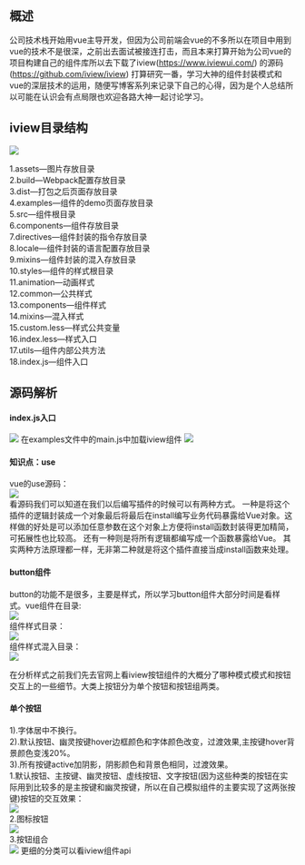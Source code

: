 ## 概述
公司技术栈开始用vue主导开发，但因为公司前端会vue的不多所以在项目中用到vue的技术不是很深，之前出去面试被接连打击，而且本来打算开始为公司vue的项目构建自己的组件库所以去下载了iview(https://www.iviewui.com/)
的源码(https://github.com/iview/iview)
打算研究一番，学习大神的组件封装模式和vue的深层技术的运用，随便写博客系列来记录下自己的心得，因为是个人总结所以可能在认识会有点局限也欢迎各路大神一起讨论学习。
## iview目录结构

![](https://images2018.cnblogs.com/blog/960483/201805/960483-20180508101510764-203130855.png)

1.assets—图片存放目录<br/>
2.build—Webpack配置存放目录<br/>
3.dist—打包之后页面存放目录<br/>
4.examples—组件的demo页面存放目录<br/>
5.src—组件根目录<br/>
6.components—组件存放目录<br/>
7.directives—组件封装的指令存放目录<br/>
8.locale—组件封装的语言配置存放目录<br/>
9.mixins—组件封装的混入存放目录<br/>
10.styles—组件的样式根目录<br/>
11.animation—动画样式<br/>
12.common—公共样式<br/>
13.components—组件样式<br/>
14.mixins—混入样式<br/>
15.custom.less—样式公共变量<br/>
16.index.less—样式入口<br/>
17.utils—组件内部公共方法<br/>
18.index.js—组件入口
## 源码解析
#### index.js入口
![](https://images2018.cnblogs.com/blog/960483/201805/960483-20180508103955379-1022254739.jpg)
在examples文件中的main.js中加载iview组件
![](https://images2018.cnblogs.com/blog/960483/201805/960483-20180508105815997-1505796350.jpg)

#### 知识点：use
vue的use源码：<br/>
![](https://images2018.cnblogs.com/blog/960483/201805/960483-20180508105459571-1871148443.jpg)<br/>
看源码我们可以知道在我们以后编写插件的时候可以有两种方式。
一种是将这个插件的逻辑封装成一个对象最后将最后在install编写业务代码暴露给Vue对象。这样做的好处是可以添加任意参数在这个对象上方便将install函数封装得更加精简，可拓展性也比较高。
还有一种则是将所有逻辑都编写成一个函数暴露给Vue。
其实两种方法原理都一样，无非第二种就是将这个插件直接当成install函数来处理。

#### button组件
button的功能不是很多，主要是样式，所以学习button组件大部分时间是看样式。vue组件在目录:<br/>
![](https://images2018.cnblogs.com/blog/960483/201805/960483-20180508115207800-1203586112.jpg)<br/>
组件样式目录：<br/>
![](https://images2018.cnblogs.com/blog/960483/201805/960483-20180508115434505-919002615.jpg)
<br/>
组件样式混入目录：<br/>
![](https://images2018.cnblogs.com/blog/960483/201805/960483-20180508115650661-615088118.jpg)

在分析样式之前我们先去官网上看iview按钮组件的大概分了哪种模式模式和按钮交互上的一些细节。大类上按钮分为单个按钮和按钮组两类。
#### 单个按钮

1).字体居中不换行。<br/>
2).默认按钮、幽灵按键hover边框颜色和字体颜色改变，过渡效果,主按键hover背景颜色变浅20%。<br/>
3).所有按键active加阴影，阴影颜色和背景色相同，过渡效果。<br/>
1.默认按钮、主按键、幽灵按钮、虚线按钮、文字按钮(因为这些种类的按钮在实际用到比较多的是主按键和幽灵按键，所以在自己模拟组件的主要实现了这两张按键)按钮的交互效果：<br/>
![](https://images2018.cnblogs.com/blog/960483/201805/960483-20180508140314822-496328690.jpg)<br/>
2.图标按钮<br/>
![](https://images2018.cnblogs.com/blog/960483/201805/960483-20180508140411065-1249008860.jpg)<br/>
3.按钮组合<br/>
![](https://images2018.cnblogs.com/blog/960483/201805/960483-20180508140453326-1122783610.jpg)
更细的分类可以看iview组件api
 

